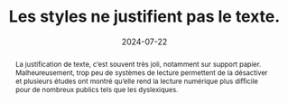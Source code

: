 ---
title: Les styles ne justifient pas le texte. 
abstract: La justification de texte, c’est souvent très joli, notamment sur support papier. Malheureusement, trop peu de systèmes de lecture permettent de la désactiver et plusieurs études ont montré qu’elle rend la lecture numérique plus difficile pour de nombreux publics tels que les dyslexiques. 
categories: 
    - "Présentation"
agrege: O4186-E065
opquast: '4 186'
indiceebook: '65'
description: "Règle n° 065"
before: "064"
weight: "065"
after: "066"
actif: '1'
layout: rules
date: 2024-07-22
tags: 
    - "accessibilité"
    - "Lisibilité"
objectif: 
    - "Faciliter la lecture à l’écran, notamment pour les lectrices et lecteurs dyslexiques."
    - "Améliorer l’accessibilité des contenus aux lectrices et lecteurs handicapées."
Meo: 
    - "Ne pas utiliser la propriété CSS text-align avec la valeur justify, ou tout autre équivalent."
Controle: 
    - "Vérifier dans le code CSS l’absence de règles text-align&nbsp;: justify."
    - "Vérifier dans le code HTML l’absence d’attributs HTML align=justify."
epubcheck: 
ace: 
humancheck: true
ReadiumGoToolkit: 
Source: 
    - "Opquast"
Referentiel: 
    - "N/A"
steps: 
    - "conception"
    - "Fabrication"
---